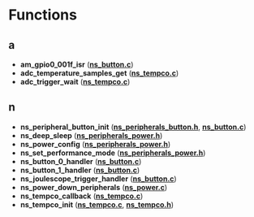 
# Functions



## a

* **am\_gpio0\_001f\_isr** ([**ns\_button.c**](ns__button_8c.md))
* **adc\_temperature\_samples\_get** ([**ns\_tempco.c**](ns__tempco_8c.md))
* **adc\_trigger\_wait** ([**ns\_tempco.c**](ns__tempco_8c.md))


## n

* **ns\_peripheral\_button\_init** ([**ns\_peripherals\_button.h**](ns__peripherals__button_8h.md), [**ns\_button.c**](ns__button_8c.md))
* **ns\_deep\_sleep** ([**ns\_peripherals\_power.h**](ns__peripherals__power_8h.md))
* **ns\_power\_config** ([**ns\_peripherals\_power.h**](ns__peripherals__power_8h.md))
* **ns\_set\_performance\_mode** ([**ns\_peripherals\_power.h**](ns__peripherals__power_8h.md))
* **ns\_button\_0\_handler** ([**ns\_button.c**](ns__button_8c.md))
* **ns\_button\_1\_handler** ([**ns\_button.c**](ns__button_8c.md))
* **ns\_joulescope\_trigger\_handler** ([**ns\_button.c**](ns__button_8c.md))
* **ns\_power\_down\_peripherals** ([**ns\_power.c**](ns__power_8c.md))
* **ns\_tempco\_callback** ([**ns\_tempco.c**](ns__tempco_8c.md))
* **ns\_tempco\_init** ([**ns\_tempco.c**](ns__tempco_8c.md), [**ns\_tempco.h**](ns__tempco_8h.md))





